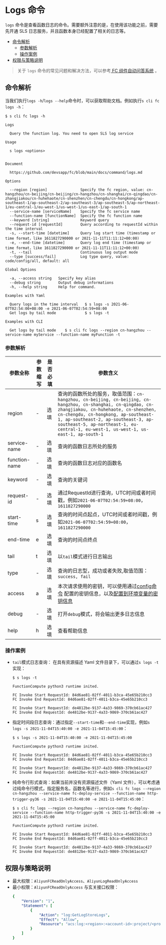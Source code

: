 # Logs 命令

`logs` 命令是查看函数日志的命令。需要额外注意的是，在使用该功能之前，需要先开通 SLS 日志服务，并且函数本身已经配置了相关的日志等。

- [命令解析](#命令解析)
    - [参数解析](#参数解析)
    - [操作案例](#操作案例)
- [权限与策略说明](#权限与策略说明)

> 关于 `logs` 命令的常见问题和解决方法，可以参考[ FC 组件自动问答系统](http://qa.devsapp.cn/fc?type=logs) 。

## 命令解析

当我们执行`logs -h`/`logs --help`命令时，可以获取帮助文档。例如执行`s cli fc logs -h`：

```shell script
$ s cli fc logs -h

Logs

  Query the function log. You need to open SLS log service 

Usage

  s logs <options>  


Document
  
  https://github.com/devsapp/fc/blob/main/docs/command/logs.md                

Options
               
  --region [region]               Specify the fc region, value: cn-hangzhou/cn-beijing/cn-beijing/cn-hangzhou/cn-shanghai/cn-qingdao/cn-zhangjiakou/cn-huhehaote/cn-shenzhen/cn-chengdu/cn-hongkong/ap-southeast-1/ap-southeast-2/ap-southeast-3/ap-southeast-5/ap-northeast-1/eu-central-1/eu-west-1/us-west-1/us-east-1/ap-south-1  
  --service-name [serviceName]    Specify the fc service name  
  --function-name [functionName]  Specify the fc function name                                          
  --keyword [string]              Keyword query                                                                                                          
  --request-id [requestId]        Query according to requestId within the time interval                                                            
  -s, --start-time [datetime]     Query log start time (timestamp or time format，like 1611827290000 or 2021-11-11T11:11:12+00:00)                                                            
  -e, --end-time [datetime]       Query log end time (timestamp or time format，like 1611827290000 or 2021-11-11T11:11:12+00:00)        
  -t, --tail                      Continuous log output mode                                                    
  --type [success/fail]           Log type query, value: code/config/all, default: all                                             

Global Options

  -a, --access string   Specify key alias         
  --debug string        Output debug informations 
  -h, --help string     Help for command.         

Examples with Yaml

  Query logs in the time interval   $ s logs -s 2021-06-07T02:54:00+08:00 -e 2021-06-07T02:54:59+08:00 
  Get logs by tail mode             $ s logs -t                                                        

Examples with CLI

  Get logs by tail mode    $ s cli fc logs --region cn-hangzhou --service-name myService --function-name myFunction -t
```

### 参数解析

| 参数全称 | 参数缩写 | 是否必填 | 参数含义 |
|-----|-----|-----|-----|
| region | - | 选填 |查询的函数所处的服务，取值范围：`cn-hangzhou, cn-beijing, cn-beijing, cn-hangzhou, cn-shanghai, cn-qingdao, cn-zhangjiakou, cn-huhehaote, cn-shenzhen, cn-chengdu, cn-hongkong, ap-southeast-1, ap-southeast-2, ap-southeast-3, ap-southeast-5, ap-northeast-1, eu-central-1, eu-west-1, us-west-1, us-east-1, ap-south-1` |
| service-name | - | 选填 |查询的函数日志所处的服务 |
| function-name | - | 选填 | 查询的函数日志对应的函数名 |
| keyword | - | 选填 | 查询的关键词 |
| request-id | - | 选填 | 通过RequestId进行查询，UTC时间或者时间戳，例如`2021-06-07T02:54:59+08:00`，`1611827290000` |
| start-time | s | 选填 | 查询的时间点起点，UTC时间或者时间戳，例如`2021-06-07T02:54:59+08:00`，`1611827290000` |
| end-time | e | 选填 | 查询的时间点终点 |
| tail | t | 选填 | 以`tail`模式进行日志输出 |
| type | - | 选填 | 查询的日志型，成功或者失败,取值范围：`success, fail` |
| access | a | 选填 | 本次请求使用的密钥，可以使用通过[config命令](https://github.com/Serverless-Devs/Serverless-Devs/tree/master/docs/zh/command/config.md#config-add-命令) 配置的密钥信息，以及[配置到环境变量的密钥信息](https://github.com/Serverless-Devs/Serverless-Devs/tree/master/docs/zh/command/config.md#通过环境变量配置密钥信息) |
| debug | - | 选填 | 打开`debug`模式，将会输出更多日志信息 |
| help | h | 选填 | 查看帮助信息 |

### 操作案例

- `tail`模式日志查询： 在具有资源描述 Yaml 文件目录下，可以通过`s logs -t`实现：
    ```shell script
    $ s logs -t    

    FunctionCompute python3 runtime inited.
    
    FC Invoke Start RequestId: 84d6ae81-02ff-4011-b3ca-45e65b210cc3
    FC Invoke End RequestId: 84d6ae81-02ff-4011-b3ca-45e65b210cc3
    
    FC Invoke Start RequestId: de4812be-9137-4a33-9869-370cb61ac427
    FC Invoke End RequestId: de4812be-9137-4a33-9869-370cb61ac427
    ```
- 指定时间段日志查询：通过指定`--start-time`和`--end-time`实现，例如`s logs -s 2021-11-04T15:40:00 -e 2021-11-04T15:45:00`：
    ```shell script
    $ s logs -s 2021-11-04T15:40:00 -e 2021-11-04T15:45:00   
    
    FunctionCompute python3 runtime inited.
    
    FC Invoke Start RequestId: 84d6ae81-02ff-4011-b3ca-45e65b210cc3
    FC Invoke End RequestId: 84d6ae81-02ff-4011-b3ca-45e65b210cc3
    
    FC Invoke Start RequestId: de4812be-9137-4a33-9869-370cb61ac427
    FC Invoke End RequestId: de4812be-9137-4a33-9869-370cb61ac427
    ```
- 纯命令行形式查询：如果当前并没有资源描述文件（Yaml 文件），可以考虑通过纯命令行模式，指定服务名，函数名等进行，例如`s cli fc logs --region cn-hangzhou --service-name fc-deploy-service --function-name http-trigger-py36 -s 2021-11-04T15:40:00 -e 2021-11-04T15:45:00`：
    ```shell script
    $ s cli fc logs --region cn-hangzhou --service-name fc-deploy-service --function-name http-trigger-py36 -s 2021-11-04T15:40:00 -e 2021-11-04T15:45:00
    
    FunctionCompute python3 runtime inited.
    
    FC Invoke Start RequestId: 84d6ae81-02ff-4011-b3ca-45e65b210cc3
    FC Invoke End RequestId: 84d6ae81-02ff-4011-b3ca-45e65b210cc3
    
    FC Invoke Start RequestId: de4812be-9137-4a33-9869-370cb61ac427
    FC Invoke End RequestId: de4812be-9137-4a33-9869-370cb61ac427
    ```

## 权限与策略说明

- 最大权限：`AliyunFCReadOnlyAccess`、`AliyunLogReadOnlyAccess`
- 最小权限：`AliyunFCReadOnlyAccess` 与玄关接口权限：
    ```yaml
    {
        "Version": "1",
        "Statement": [
            {
                "Action": "log:GetLogStoreLogs",
                "Effect": "Allow",
                "Resource": "acs:log:<region>:<account-id>:project/<project>/logstore/<logstore>"
            }
        ]
    }
    ```
